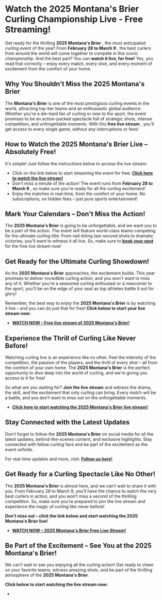 # Watch the 2025 Montana's Brier Curling Championship Live - Free Streaming!

Get ready for the thrilling **2025 Montana's Brier** , the most anticipated curling event of the year! From **February 28 to March 9** , the best curlers from around the world will come together to compete in this iconic championship. And the best part? You can **watch it live, for free!** Yes, you read that correctly – enjoy every match, every shot, and every moment of excitement from the comfort of your home.

## Why You Shouldn't Miss the 2025 Montana's Brier

The **Montana's Brier** is one of the most prestigious curling events in the world, attracting top-tier teams and an enthusiastic global audience. Whether you're a die-hard fan of curling or new to the sport, the event promises to be an action-packed spectacle full of strategic shots, intense competition, and unforgettable moments. With this **free live stream** , you'll get access to every single game, without any interruptions or fees!

## How to Watch the 2025 Montana's Brier Live – Absolutely Free!

It's simple! Just follow the instructions below to access the live stream:

- Click on the link below to start streaming the event for free: [**Click here to watch the live stream!**](https://tinyurl.com/livestreamfreeo?st=2025montanasbrier&si=gh)
- Don't miss a minute of the action! The event runs from **February 28 to March 9** , so make sure you're ready for all the curling excitement!
- Enjoy the matches in real-time, from the comfort of your home. No subscriptions, no hidden fees – just pure sports entertainment!

## Mark Your Calendars – Don't Miss the Action!

The **2025 Montana's Brier** is going to be unforgettable, and we want you to be a part of the action. The event will feature world-class teams competing for the ultimate curling title. From nail-biting last-second shots to dramatic victories, you'll want to witness it all live. So, make sure to [**book your spot**](https://tinyurl.com/livestreamfreeo?st=2025montanasbrier&si=gh) for the free live stream now!

## Get Ready for the Ultimate Curling Showdown!

As the **2025 Montana's Brier** approaches, the excitement builds. This year promises to deliver incredible curling action, and you won't want to miss any of it. Whether you're a seasoned curling enthusiast or a newcomer to the sport, you'll be on the edge of your seat as top athletes battle it out for glory!

Remember, the best way to enjoy the **2025 Montana's Brier** is by watching it live – and you can do just that for free! **Click below to start your live stream now:**

- [**WATCH NOW – Free live stream of 2025 Montana's Brier!**](https://tinyurl.com/livestreamfreeo?st=2025montanasbrier&si=gh)

## Experience the Thrill of Curling Like Never Before!

Watching curling live is an experience like no other. Feel the intensity of the competition, the passion of the players, and the thrill of every shot – all from the comfort of your own home. The **2025 Montana's Brier** is the perfect opportunity to dive deep into the world of curling, and we're giving you access to it for free!

So what are you waiting for? **Join the live stream** and witness the drama, the skill, and the excitement that only curling can bring. Every match will be a battle, and you don’t want to miss out on the unforgettable moments.

- [**Click here to start watching the 2025 Montana's Brier live stream!**](https://tinyurl.com/livestreamfreeo?st=2025montanasbrier&si=gh)

## Stay Connected with the Latest Updates

Don't forget to follow the **2025 Montana's Brier** on social media for all the latest updates, behind-the-scenes content, and exclusive highlights. Stay connected with fellow curling fans and be part of the excitement as the event unfolds.

For real-time updates and more, visit: [**Follow us here!**](https://tinyurl.com/livestreamfreeo?st=2025montanasbrier&si=gh)

## Get Ready for a Curling Spectacle Like No Other!

The **2025 Montana's Brier** is almost here, and we can’t wait to share it with you. From February 28 to March 9, you’ll have the chance to watch the very best curlers in action, and you won’t miss a second of the thrilling competition. So, make sure you’re prepared to join the live stream and experience the magic of curling like never before!

**Don’t miss out – click the link below and start watching the 2025 Montana's Brier live!**

- [**WATCH NOW – 2025 Montana's Brier Free Live Stream!**](https://tinyurl.com/livestreamfreeo?st=2025montanasbrier&si=gh)

## Be Part of the Excitement – See You at the 2025 Montana's Brier!

We can’t wait to see you enjoying all the curling action! Get ready to cheer on your favorite teams, witness amazing shots, and be part of the thrilling atmosphere of the **2025 Montana's Brier**.

**Click below to start watching the live stream now:**

- [<stro></stro>](https://tinyurl.com/livestreamfreeo?st=2025montanasbrier&si=gh)

